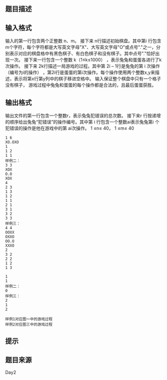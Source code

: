 


## 题目描述
## 输入格式
输入的第一行包含两个正整数 n、m。 
接下来 n行描述初始棋盘。其中第i 行包含 m个字符，每个字符都是大写英文字母"X"、大写英文字母"O"或点号"."之一，分别表示对应的棋盘格中有黑色棋子、有白色棋子和没有棋子。其中点号"."恰好出现一次。 
接下来一行包含一个整数 k（1≤k≤1000） ，表示兔兔和蛋蛋各进行了k次操作。 
接下来 2k行描述一局游戏的过程。其中第 2i – 1行是兔兔的第 i 次操作（编号为i的操作） ，第2i行是蛋蛋的第i次操作。每个操作使用两个整数x,y来描述，表示将第x行第y列中的棋子移进空格中。 
输入保证整个棋盘中只有一个格子没有棋子， 游戏过程中兔兔和蛋蛋的每个操作都是合法的，且最后蛋蛋获胜。 
## 输出格式
输出文件的第一行包含一个整数r，表示兔兔犯错误的总次数。 
接下来r 行按递增的顺序给出兔兔“犯错误”的操作编号。其中第 i 行包含一个整数ai表示兔兔第i 个犯错误的操作是他在游戏中的第 ai次操作。 
1 ≤n≤ 40， 1 ≤m≤ 40 

```input1样例一：
1 6 
XO.OXO 
1 
1 2 
1 1 
样例二：
3 3 
XOX 
O.O 
XOX 
4 
2 3 
1 3 
1 2 
1 1 
2 1 
3 1 
3 2 
3 3 
样例三：
4 4 
OOXX 
OXXO 
OO.O 
XXXO 
2 
3 2 
2 2 
1 2 
1 3 

```

```output1样例一：
1 
1 
样例二：
0
样例三：
2
1
2

样例1对应图一中的游戏过程
样例2对应图三中的游戏过程
```

## 提示
## 题目来源
Day2


